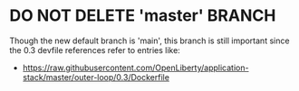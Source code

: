 # DO NOT DELETE 'master' BRANCH

Though the new default branch is 'main', this branch is still important since the 0.3 devfile references refer to entries like:

* https://raw.githubusercontent.com/OpenLiberty/application-stack/master/outer-loop/0.3/Dockerfile
